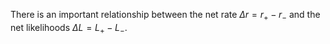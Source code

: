 There is an important relationship between the net rate $\Delta r=r_+ - r_-$ and the net likelihoods $\Delta L = L_+ - L_-$.  